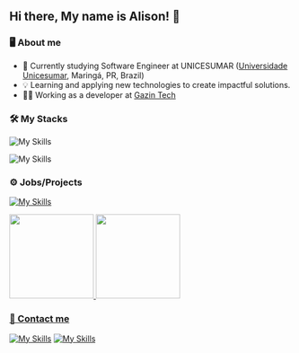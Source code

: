 ## Hi there, My name is Alison! 👋

### 🖥️ About me

- 🎒 Currently studying Software Engineer at UNICESUMAR ([Universidade Unicesumar](https://www.unicesumar.edu.br/home/), Maringá, PR, Brazil)
- 💡 Learning and applying new technologies to create impactful solutions.
- 👨‍💻 Working as a developer at [Gazin Tech](https://www.linkedin.com/company/gazin-tech/about/)

### 🛠 My Stacks
![My Skills](https://skillicons.dev/icons?i=html,css,ts,js,java,nodejs,nestjs,laravel,php,vue,react,postgres,mongodb,mysql,rabbitmq)

![My Skills](https://skillicons.dev/icons?i=docker,git,gitlab,github,vscode,idea,figma,postman,stackoverflow)

### ⚙ Jobs/Projects
[![My Skills](https://skillicons.dev/icons?i=github)](https://github.com/alison-luiz?tab=repositories)

<div>
<a href="https://github.com/alison-luiz/">
  <img height="150em" src="https://github-readme-stats.vercel.app/api?username=alison-luiz&hide=stars&count_private=true&theme=dracula">
  <img height="150em" src="https://github-readme-stats.vercel.app/api/top-langs/?username=alison-luiz&theme=dracula&layout=compact&count_private=true">
</div>

### 📩 Contact me
[![My Skills](https://skillicons.dev/icons?i=instagram)](https://www.instagram.com/_alisonluiz_/) [![My Skills](https://skillicons.dev/icons?i=linkedin)](https://www.linkedin.com/in/alison-luiz/)
